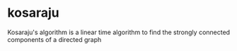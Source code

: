 kosaraju
========

Kosaraju's algorithm is a linear time algorithm to find the strongly connected components of a directed graph
